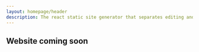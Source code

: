 ```yaml
---
layout: homepage/header
description: The react static site generator that separates editing and code concerns
---
```


## Website coming soon

